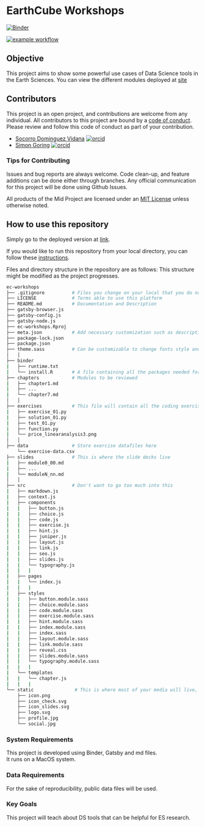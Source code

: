 # EarthCube Workshops

[![Binder](https://mybinder.org/badge_logo.svg)](https://mybinder.org/v2/gh/throughput-ec/ec_workshops_py/binder)

[![example workflow](https://github.com/throughput-ec/ec-workshops/actions/workflows/gatsby-publish.yaml/badge.svg)](https://github.com/throughput-ec/ec-workshops/actions)

## Objective

This project aims to show some powerful use cases of Data Science tools in the Earth Sciences. 
You can view the different modules deployed at  [site](https://throughput-ec.github.io/ec-workshops/)

## Contributors

This project is an open project, and contributions are welcome from any individual.  All contributors to this project are bound by a [code of conduct](CODE_OF_CONDUCT.md).  Please review and follow this code of conduct as part of your contribution.

  * [Socorro Dominguez Vidana](https://sedv8808.github.io/) [![orcid](https://img.shields.io/badge/orcid-0000--0002--7926--4935-brightgreen.svg)](https://orcid.org/0000-0002-7926-4935)
* [Simon Goring](http://www.goring.org/) [![orcid](https://img.shields.io/badge/orcid-0000--0002--2700--4605-brightgreen.svg)](https://orcid.org/0000-0002-2700-4605)

### Tips for Contributing

Issues and bug reports are always welcome.  Code clean-up, and feature additions can be done either through branches.
Any official communication for this project will be done using Github Issues.

All products of the Mid Project are licensed under an [MIT License](LICENSE) unless otherwise noted.

## How to use this repository

Simply go to the deployed version at [link]().

If you would like to run this repository from your local directory, you can follow these [instructions]().

Files and directory structure in the repository are as follows:
This structure might be modified as the project progresses.

```bash
ec-workshops
├── .gitignore          # Files you change on your local that you do not want to track changes for or commit to the repo. 
├── LICENSE             # Terms able to use this platform 
├── README.md           # Documentation and Description 
├── gatsby-browser.js    
├── gatsby-config.js    
├── gatsby-node.js      
├── ec-workshops.Rproj
├── meta.json           # Add necessary customization such as descriptions bio and branch needed to make binder from 
├── package-lock.json
├── package.json
├── theme.sass          # Can be customizable to change fonts style and size and website colours and font 
│   │    
├── binder  
|   ├── runtime.txt
|   └── install.R       # A file containing all the packages needed for the coding exercises
├── chapters            # Modules to be reviewed 
|   ├── chapter1.md
|   ├── ...
|   └── chapter7.md
│   │
├── exercises           # This file will contain all the coding exercise scripts. 
|   ├── exercise_01.py
|   ├── solution_01.py
|   ├── test_01.py
|   ├── function.py
|   └── price_linearanalysis3.png
│   │
├── data                # Store exercise datafiles here 
    └── exercise-data.csv
├── slides              # This is where the slide decks live
|   ├── module0_00.md
|   ├── ...
|   └── moduleN_nn.md
│   │
├── src                 # Don't want to go too much into this 
|   ├── markdown.js
|   ├── context.js
|   ├── components              
|   |   ├── button.js
|   |   ├── choice.js
|   |   ├── code.js
|   |   ├── exercise.js
|   |   ├── hint.js
|   |   ├── juniper.js
|   |   ├── layout.js
|   |   ├── link.js
|   |   ├── seo.js
|   |   ├── slides.js
|   |   └── typography.js
|   |   |   
|   ├── pages              
|   |   └── index.js
|   |   |
|   ├── styles               
|   |   ├── button.module.sass
|   |   ├── choice.module.sass
|   |   ├── code.module.sass
|   |   ├── exercise.module.sass
|   |   ├── hint.module.sass
|   |   ├── index.module.sass
|   |   ├── index.sass
|   |   ├── layout.module.sass
|   |   ├── link.module.sass
|   |   ├── reveal.css
|   |   ├── slides.module.sass
|   |   └── typography.module.sass
|   |   |
|   └── templates              
|   |   └── chapter.js
|   |   |
└── static               # This is where most of your media will live, be it for slides, or anything else. 
    ├── icon.png
    ├── icon_check.svg
    ├── icon_slides.svg
    ├── logo.svg
    ├── profile.jpg
    └── social.jpg
```

### System Requirements

This project is developed using Binder, Gatsby and md files.  
It runs on a MacOS system.

### Data Requirements

For the sake of reproducibility, public data files will be used.

### Key Goals

This project will teach about DS tools that can be helpful for ES research.
